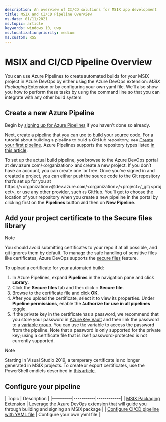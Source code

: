 ```yaml
---
description: An overview of CI/CD solutions for MSIX app development
title: MSIX and CI/CD Pipeline Overview
ms.date: 01/11/2021
ms.topic: article
keywords: windows 10, uwp
ms.localizationpriority: medium
ms.custom: RS5
---
```


# MSIX and CI/CD Pipeline Overview

You can use Azure Pipelines to create automated builds for your MSIX project in Azure DevOps by either using the Azure DevOps extension: *MSIX Packaging* Extension or by configuring your own yaml file. We’ll also show you how to perform these tasks by using the command line so that you can integrate with any other build system.

## Create a new Azure Pipeline

Begin by [signing up for Azure Pipelines](/azure/devops/pipelines/get-started/pipelines-sign-up) if you haven't done so already.

Next, create a pipeline that you can use to build your source code. For a tutorial about building a pipeline to build a GitHub repository, see [Create your first pipeline](/azure/devops/pipelines/get-started-yaml). Azure Pipelines supports the repository types listed [in this article](/azure/devops/pipelines/repos).

To set up the actual build pipeline, you browse to the Azure DevOps portal at dev.azure.com/\<organization\> and create a new project. If you don’t have an account, you can create one for free. Once you’ve signed in and created a project, you can either push the source code to the Git repository that’s set up for you at https://\<organization\>@dev.azure.com/<organization\>/\<project\>/_git/\<project\>, or use any other provider, such as GitHub. You’ll get to choose the location of your repository when you create a new pipeline in the portal by clicking first on the **Pipelines** button and then on **New Pipeline**.


## Add your project certificate to the Secure files library

> [!NOTE]
>You should avoid submitting certificates to your repo if at all possible, and git ignores them by default. To manage the safe handling of sensitive files like certificates, Azure DevOps supports the [secure files](/azure/devops/pipelines/library/secure-files?view=azure-devops) feature.

To upload a certificate for your automated build:

1. In Azure Pipelines, expand **Pipelines** in the navigation pane and click **Library**.
2. Click the **Secure files** tab and then click **+ Secure file**.
3. Browse to the certificate file and click **OK**.
4. After you upload the certificate, select it to view its properties. Under **Pipeline permissions**, enable the **Authorize for use in all pipelines** toggle.
5. If the private key in the certificate has a password, we recommend that you store your password in [Azure Key Vault](/azure/key-vault/about-keys-secrets-and-certificates) and then link the password to a [variable group](/azure/devops/pipelines/library/variable-groups). You can use the variable to access the password from the pipeline. Note that a password is only supported for the private key; using a certificate file that is itself password-protected is not currently supported.

> [!NOTE]
> Starting in Visual Studio 2019, a temporary certificate is no longer generated in MSIX projects. To create or export certificates, use the PowerShell cmdlets described in [this article](../package/create-certificate-package-signing.md).

## Configure your pipeline
| Topic | Description |
|----------|-----------|------------|
| [MSIX Packaging Extension](msix-packaging-extension.md) | Leverage the Azure DevOps extension that will guide you through building and signing an MSIX package |
| [Configure CI/CD pipeline with YAML file](azure-dev-ops.md) | Configure your own yaml file |
